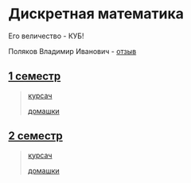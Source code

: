 # Дискретная математика

Его величество - КУБ!

Поляков Владимир Иванович - [отзыв](../README.md#поляков-в-и)

## [1 семестр](SEMESTER_1) 

> [курсач](SEMESTER_1/Course_Work)
>
> [домашки](SEMESTER_1/hw)

## [2 семестр](SEMESTER_2)

> [курсач](SEMESTER_2/Course_Work)
>
> [домашки](SEMESTER_2/hw)
